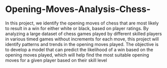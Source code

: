 # Opening-Moves-Analysis-Chess-

In this project, we identify the opening moves of chess that are most likely to result in a win for either white or black, based on player ratings. By analyzing a large dataset of chess games played by different skilled players in various timed games without increments for each move, this project will identify patterns and trends in the opening moves played. The objective is to develop a model that can predict the likelihood of a win based on the opening moves played, which will help find the most suitable opening moves for a given player based on their skill level
